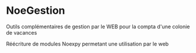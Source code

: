 # NoeGestion
Outils complémentaires de gestion par le WEB pour la compta d'une colonie de vacances

Réécriture de modules Noexpy permetant une utilisation par le web
